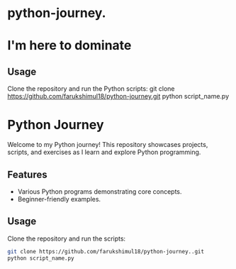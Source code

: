 # python-journey.
# I'm here to dominate
## Usage
Clone the repository and run the Python scripts: git clone https://github.com/farukshimul18/python-journey.git
python script_name.py
# Python Journey

Welcome to my Python journey! This repository showcases projects, scripts, and exercises as I learn and explore Python programming.

## Features
- Various Python programs demonstrating core concepts.
- Beginner-friendly examples.

## Usage
Clone the repository and run the scripts:
```bash
git clone https://github.com/farukshimul18/python-journey..git
python script_name.py
